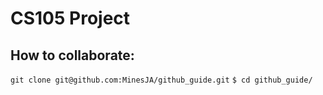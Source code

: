 # CS105 Project

## How to collaborate:  

```git clone git@github.com:MinesJA/github_guide.git```
```$ cd github_guide/```
